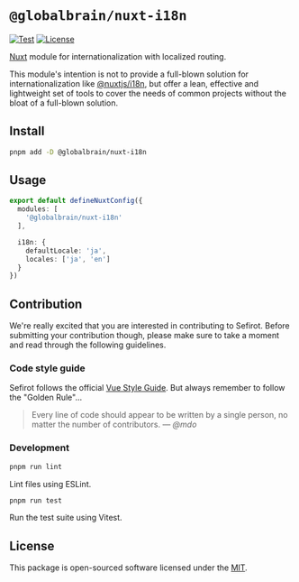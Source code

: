 # `@globalbrain/nuxt-i18n`

[![Test](https://github.com/globalbrain/nuxt-i18n/actions/workflows/ci.yml/badge.svg)](https://github.com/globalbrain/nuxt-i18n/actions/workflows/ci.yml)
[![License](https://img.shields.io/npm/l/@globalbrain/sefirot.svg)](https://github.com/globalbrain/sefirot/blob/main/LICENSE.md)

[Nuxt](https://nuxt.com) module for internationalization with localized routing.

This module's intention is not to provide a full-blown solution for internationalization like [@nuxtjs/i18n](https://i18n.nuxtjs.org/), but offer a lean, effective and lightweight set of tools to cover the needs of common projects without the bloat of a full-blown solution.

## Install

```bash
pnpm add -D @globalbrain/nuxt-i18n
```

## Usage

```ts
export default defineNuxtConfig({
  modules: [
    '@globalbrain/nuxt-i18n'
  ],

  i18n: {
    defaultLocale: 'ja',
    locales: ['ja', 'en']
  }
})
```

## Contribution

We're really excited that you are interested in contributing to Sefirot. Before submitting your contribution though, please make sure to take a moment and read through the following guidelines.

### Code style guide

Sefirot follows the official [Vue Style Guide](https://v3.vuejs.org/style-guide/). But always remember to follow the "Golden Rule"&hellip;

> Every line of code should appear to be written by a single person, no matter the number of contributors.
> &mdash; <cite>@mdo</cite>

### Development

```bash
pnpm run lint
```

Lint files using ESLint.

```bash
pnpm run test
```

Run the test suite using Vitest.

## License

This package is open-sourced software licensed under the [MIT](./LICENSE).
